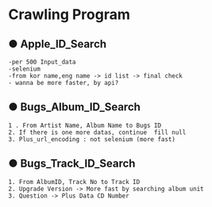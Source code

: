 # Crawling Program

## ● Apple_ID_Search            
    -per 500 Input_data     
    -selenium    
    -from kor name,eng name -> id list -> final check    
    - wanna be more faster, by api?     
## ● Bugs_Album_ID_Search            
    1 . From Artist Name, Album Name to Bugs ID    
    2. If there is one more datas, continue  fill null    
    3. Plus_url_encoding : not selenium (more fast)    
## ● Bugs_Track_ID_Search        
    1. From AlbumID, Track No to Track ID    
    2. Upgrade Version -> More fast by searching album unit    
    3. Question -> Plus Data CD Number    
    
